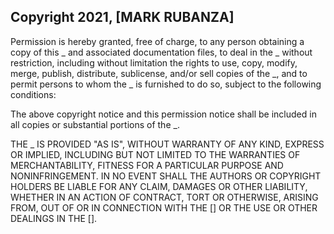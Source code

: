 ## Copyright 2021, [MARK RUBANZA]



Permission is hereby granted, free of charge, to any person obtaining a copy of this _ and associated documentation files, to deal in the _ without restriction, including without limitation the rights to use, copy, modify, merge, publish, distribute, sublicense, and/or sell copies of the _, and to permit persons to whom the _ is furnished to do so, subject to the following conditions:

The above copyright notice and this permission notice shall be included in all copies or substantial portions of the _.

THE _ IS PROVIDED "AS IS", WITHOUT WARRANTY OF ANY KIND, EXPRESS OR IMPLIED, INCLUDING BUT NOT LIMITED TO THE WARRANTIES OF MERCHANTABILITY, FITNESS FOR A PARTICULAR PURPOSE AND NONINFRINGEMENT. IN NO EVENT SHALL THE AUTHORS OR COPYRIGHT HOLDERS BE LIABLE FOR ANY CLAIM, DAMAGES OR OTHER LIABILITY, WHETHER IN AN ACTION OF CONTRACT, TORT OR OTHERWISE, ARISING FROM, OUT OF OR IN CONNECTION WITH THE [] OR THE USE OR OTHER DEALINGS IN THE [].
